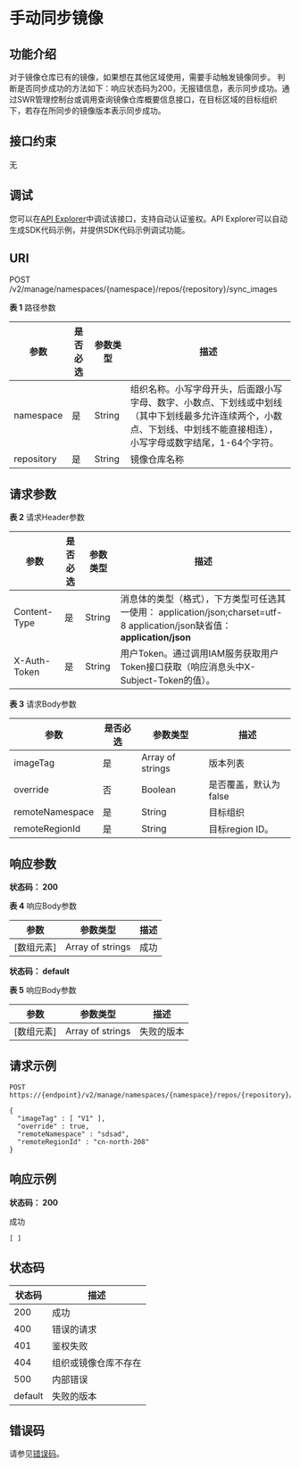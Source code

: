 # 手动同步镜像<a name="swr_02_0014"></a>

## 功能介绍

对于镜像仓库已有的镜像，如果想在其他区域使用，需要手动触发镜像同步。 判断是否同步成功的方法如下：响应状态码为200，无报错信息，表示同步成功。通过SWR管理控制台或调用查询镜像仓库概要信息接口，在目标区域的目标组织下，若存在所同步的镜像版本表示同步成功。

## 接口约束

无

## 调试<a name="atuogenerate_1"></a>

您可以在[API Explorer](https://apiexplorer.developer.huaweicloud.com/apiexplorer/doc?product=SWR&api=CreateManualImageSyncRepo)中调试该接口，支持自动认证鉴权。API Explorer可以自动生成SDK代码示例，并提供SDK代码示例调试功能。

## URI

POST /v2/manage/namespaces/\{namespace\}/repos/\{repository\}/sync\_images

**表 1**  路径参数

|参数|是否必选|参数类型|描述|
|--|--|--|--|
|namespace|是|String|组织名称。小写字母开头，后面跟小写字母、数字、小数点、下划线或中划线（其中下划线最多允许连续两个，小数点、下划线、中划线不能直接相连），小写字母或数字结尾，1-64个字符。|
|repository|是|String|镜像仓库名称|


## 请求参数

**表 2**  请求Header参数

|参数|是否必选|参数类型|描述|
|--|--|--|--|
|Content-Type|是|String|消息体的类型（格式），下方类型可任选其一使用： application/json;charset=utf-8 application/json缺省值：**application/json**|
|X-Auth-Token|是|String|用户Token。通过调用IAM服务获取用户Token接口获取（响应消息头中X-Subject-Token的值）。|


**表 3**  请求Body参数

|参数|是否必选|参数类型|描述|
|--|--|--|--|
|imageTag|是|Array of strings|版本列表|
|override|否|Boolean|是否覆盖，默认为false|
|remoteNamespace|是|String|目标组织|
|remoteRegionId|是|String|目标region ID。|


## 响应参数

**状态码： 200**

**表 4**  响应Body参数

|参数|参数类型|描述|
|--|--|--|
|[数组元素]|Array of strings|成功|


**状态码： default**

**表 5**  响应Body参数

|参数|参数类型|描述|
|--|--|--|
|[数组元素]|Array of strings|失败的版本|


## 请求示例

```
POST https://{endpoint}/v2/manage/namespaces/{namespace}/repos/{repository}/sync_images

{
  "imageTag" : [ "V1" ],
  "override" : true,
  "remoteNamespace" : "sdsad",
  "remoteRegionId" : "cn-north-208"
}
```

## 响应示例

**状态码： 200**

成功

```
[ ]
```

## 状态码

|状态码|描述|
|--|--|
|200|成功|
|400|错误的请求|
|401|鉴权失败|
|404|组织或镜像仓库不存在|
|500|内部错误|
|default|失败的版本|


## 错误码

请参见[错误码](错误码.md)。

